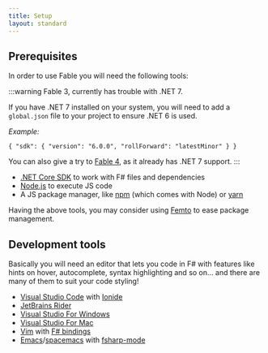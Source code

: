 ```yaml
---
title: Setup
layout: standard
---
```


## Prerequisites

In order to use Fable you will need the following tools:

:::warning
Fable 3, currently has trouble with .NET 7.

If you have .NET 7 installed on your system, you will need to add a `global.json` file to your project to ensure .NET 6 is used.

*Example:* 

`{
    "sdk": {
      "version": "6.0.0",
      "rollForward": "latestMinor"
    }
}
`

You can also give a try to [Fable 4](https://fable.io/blog/2022/2022-09-28-fable-4-theta.html), as it already has .NET 7 support.
:::

- [.NET Core SDK](https://dotnet.microsoft.com/) to work with F# files and dependencies
- [Node.js](https://nodejs.org/) to execute JS code
- A JS package manager, like [npm](https://www.npmjs.com/) (which comes with Node) or [yarn](https://yarnpkg.com/)

Having the above tools, you may consider using [Femto](https://fable.io/blog/2019/2019-06-29-Introducing-Femto.html) to ease package management.

## Development tools

Basically you will need an editor that lets you code in F# with features like hints on hover, autocomplete, syntax highlighting and so on... and there are many of them to suit your code styling!

- [Visual Studio Code](https://code.visualstudio.com/) with [Ionide](http://ionide.io/)
- [JetBrains Rider](https://www.jetbrains.com/rider/)
- [Visual Studio For Windows](https://visualstudio.microsoft.com/)
- [Visual Studio For Mac](https://visualstudio.microsoft.com/vs/mac/)
- [Vim](https://www.vim.org/) with [F# bindings](https://github.com/fsharp/vim-fsharp)
- [Emacs](https://www.gnu.org/software/emacs/)/[spacemacs](http://spacemacs.org/) with [fsharp-mode](https://github.com/fsharp/emacs-fsharp-mode)
